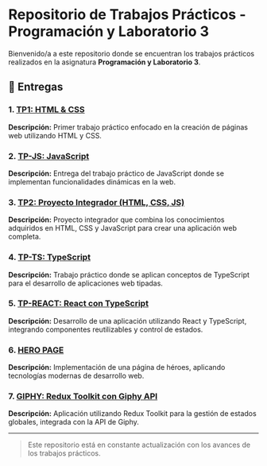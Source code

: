 # Repositorio de Trabajos Prácticos - Programación y Laboratorio 3

Bienvenido/a a este repositorio donde se encuentran los trabajos prácticos realizados en la asignatura **Programación y Laboratorio 3**.

## 📂 Entregas

### 1. [TP1: HTML & CSS](./tp1) 
**Descripción:** Primer trabajo práctico enfocado en la creación de páginas web utilizando HTML y CSS.

### 2. [TP-JS: JavaScript](./tp-js) 
**Descripción:** Entrega del trabajo práctico de JavaScript donde se implementan funcionalidades dinámicas en la web.

### 3. [TP2: Proyecto Integrador (HTML, CSS, JS)](./tp2)
**Descripción:** Proyecto integrador que combina los conocimientos adquiridos en HTML, CSS y JavaScript para crear una aplicación web completa.

### 4. [TP-TS: TypeScript](./tp-ts)
**Descripción:** Trabajo práctico donde se aplican conceptos de TypeScript para el desarrollo de aplicaciones web tipadas.

### 5. [TP-REACT: React con TypeScript](./tp-react)
**Descripción:** Desarrollo de una aplicación utilizando React y TypeScript, integrando componentes reutilizables y control de estados.

### 6. [HERO PAGE](./hero-page)
**Descripción:** Implementación de una página de héroes, aplicando tecnologías modernas de desarrollo web.

### 7. [GIPHY: Redux Toolkit con Giphy API](./giphy)
**Descripción:** Aplicación utilizando Redux Toolkit para la gestión de estados globales, integrada con la API de Giphy.

---

> Este repositorio está en constante actualización con los avances de los trabajos prácticos.

